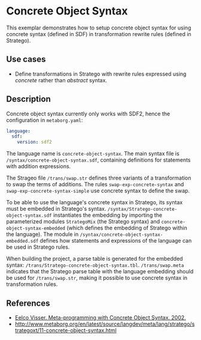 # Concrete Object Syntax

This exemplar demonstrates how to setup concrete object syntax for using concrete syntax (defined in SDF) in transformation rewrite rules (defined in Stratego).

## Use cases

 - Define transformations in Stratego with rewrite rules expressed using _concrete_ rather than _abstract_ syntax.

## Description

Concrete object syntax currently only works with SDF2, hence the configuration in `metaborg.yaml`:

```yaml
language:
  sdf:
    version: sdf2
```

The language name is `concrete-object-syntax`.
The main syntax file is `/syntax/concrete-object-syntax.sdf`, containing definitions for statements with addition expressions.

The Strageo file `/trans/swap.str` defines three variants of a transformation to swap the terms of additions.
The rules `swap-exp-concrete-syntax` and `swap-exp-concrete-syntax-simple` use concrete syntax to define the swap.

To be able to use the language's concrete syntax in Stratego, its syntax must be embedded in Stratego's syntax.
`/syntax/Stratego-concrete-object-syntax.sdf` instantiates the embedding by importing the parameterized modules `StrategoMix` (the Stratego syntax) and `concrete-object-syntax-embedded` (which defines the embedding of Stratego within the language).
The module in `/syntax/concrete-object-syntax-embedded.sdf` defines how statements and expressions of the language can be used in Stratego rules.

When building the project, a parse table is generated for the embedded syntax: `/trans/Stratego-concrete-object-syntax.tbl`.
`/trans/swap.meta` indicates that the Stratego parse table with the language embedding should be used for `/trans/swap.str`, making it possible to use concrete syntax in transformation rules.

## References

 - [Eelco Visser. Meta-programming with Concrete Object Syntax. 2002.](https://doi.org/10.1007/3-540-45821-2_19)
 - http://www.metaborg.org/en/latest/source/langdev/meta/lang/stratego/strategoxt/11-concrete-object-syntax.html
